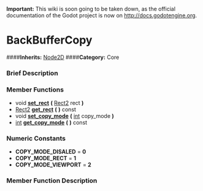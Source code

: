 **Important:** This wiki is soon going to be taken down, as the official documentation of the Godot project is now on http://docs.godotengine.org.

#  BackBufferCopy  
####**Inherits:** [Node2D](class_node2d)
####**Category:** Core

###  Brief Description  


###  Member Functions 
  * void  **[set&#95;rect](#set_rect)**  **(** [Rect2](class_rect2) rect  **)**
  * [Rect2](class_rect2)  **[get&#95;rect](#get_rect)**  **(** **)** const
  * void  **[set&#95;copy&#95;mode](#set_copy_mode)**  **(** [int](class_int) copy_mode  **)**
  * [int](class_int)  **[get&#95;copy&#95;mode](#get_copy_mode)**  **(** **)** const

###  Numeric Constants  
  * **COPY_MODE_DISALED** = **0**
  * **COPY_MODE_RECT** = **1**
  * **COPY_MODE_VIEWPORT** = **2**

###  Member Function Description  
